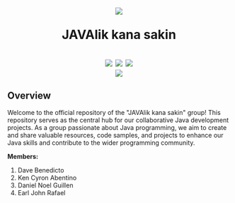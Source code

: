 <h1 align="center">
  <img src="[https://imgur.com/L54eATql.png](https://media.proprofs.com/images/QM/user_images/2503852/New%20Project%20(39)(609).jpg)">
  <p><b>JAVAlik kana sakin</b></p>
  <a href="https://github.com/danielnoelle"><img src="https://komarev.com/ghpvc/?username=danielnoelle&label=Profile%20views&color=0e75b6&style=flat"></a>
  <a href="[https://github.com/danielnoelle](https://github.com/python/black)"><img src="https://img.shields.io/badge/code%20style-black-1c1c1c.svg"></a>
  <a href="https://discord.gg/PrefxBBf"><img src="https://discord.com/api/guilds/616969119685935162/widget.png"></a><br>
  <a href="https://ko-fi.com/sestia"><img src="https://ko-fi.com/img/githubbutton_sm.svg"></a>
</h1>

## Overview

Welcome to the official repository of the "JAVAlik kana sakin" group! This repository serves as the central hub for our collaborative Java development projects. As a group passionate about Java programming, we aim to create and share valuable resources, code samples, and projects to enhance our Java skills and contribute to the wider programming community.

**Members:**

1. Dave Benedicto
2. Ken Cyron Abentino
3. Daniel Noel Guillen
4. Earl John Rafael
